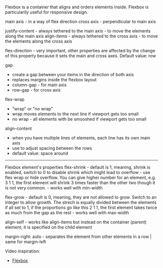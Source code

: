 Flexbox is a container that aligns and orders elements inside.
Flexbox is particularily useful for responsive design.

main axis - in a way of flex direction
cross axis - perpendicular to main axis

justify-content - always tethered to the main axis - to move the elements along the main axis
align-items - always tethered to the cross axis - to move the elements along the cross axis

flex-direction - very important, other properties are affected by the change of this property because it sets the main and cross axes. Default value: row 

gap 
- create a gap between your items in the direction of both axis
- replaces margins inside the flexbox layout
- column-gap - for main axis
- row-gap - for cross axis

flex-wrap
- "wrap" or "no wrap"
- wrap moves elements to the next line if viewport gets too small
- no wrap - all elements with be smooshed if viewport gets too small

align-content
- when you have multiple lines of elements, each line has its own main axis
- use to adjust spacing between the rows
- default value: space around


-----

Flexbox element's properties
flex-shrink - default is 1, meaning, shrink is enabled, switch to 0 to disable shrink which might lead to overflow - use flex wrap or hide overflow. You can give higher number for an element, e.g. 3 1 1, the first element will shrink 3 times faster than the other two though it is not very common.
    - works well with min-width

flex-grow - default is 0, meaning, they are not allowed to grow. Switch to an integer to allow growth. The strech is equally divided between the elements if all set to 1, if the proportions go like this 2 1 1, the first element takes twice as much from the gap as the rest
    - works well with max-width

align-self - works like align-items but instead on the container (parent) element, it is specified on the child element

margin-right: auto - separates the element from other elements in a row | same for margin-left



Video inspiration:
- [Flexbox](https://youtu.be/wsTv9y931o8?si=MMpjie5qsP5q9iZj)